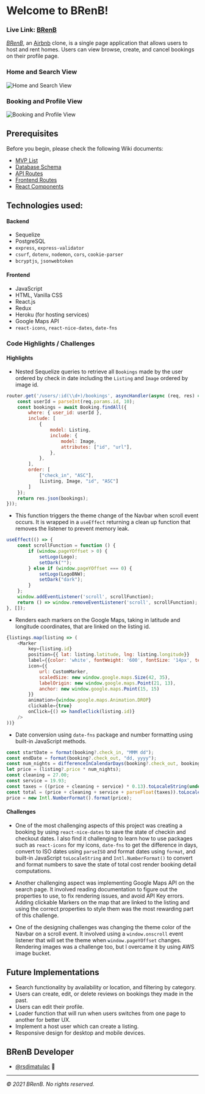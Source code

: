 # Welcome to BRenB!

### **Live Link: [BRenB](https://brenb.herokuapp.com/)**

_[BRenB](https://brenb.herokuapp.com/)_, an [Airbnb](https://airbnb.com/) clone, is a single page application that allows users to host and rent homes. Users can view browse, create, and cancel bookings on their profile page.

### Home and Search View
![Home and Search View](frontend/public/home-search.gif)

### Booking and Profile View
![Booking and Profile View](frontend/public/booking-profile.gif)

## Prerequisites
Before you begin, please check the following Wiki documents:
* [MVP List](https://github.com/rsdimatulac/BRenB/wiki/MVP-List)
* [Database Schema](https://github.com/rsdimatulac/BRenB/wiki/Database-Schema)
* [API Routes](https://github.com/rsdimatulac/BRenB/wiki/API-Routes)
* [Frontend Routes](https://github.com/rsdimatulac/BRenB/wiki/Frontend-Routes)
* [React Components](https://github.com/rsdimatulac/BRenB/wiki/React-Components)

## Technologies used:
#### Backend
* Sequelize
* PostgreSQL
* `express`, `express-validator`
* `csurf`, `dotenv`, `nodemon`, `cors`, `cookie-parser`
* `bcryptjs`, `jsonwebtoken`
#### Frontend
* JavaScript
* HTML, Vanilla CSS
* React.js
* Redux
* Heroku (for hosting services)
* Google Maps API
* `react-icons`, `react-nice-dates`, `date-fns`

### Code Highlights / Challenges

#### Highlights 

- Nested Sequelize queries to retrieve all `Bookings` made by the user ordered by check in date including the `Listing` and `Image` ordered by image id.
``` js
router.get('/users/:id(\\d+)/bookings', asyncHandler(async (req, res) => {
    const userId = parseInt(req.params.id, 10);
    const bookings = await Booking.findAll({
        where: { user_id: userId },
        include: [
            {
                model: Listing,
                include: {
                    model: Image,
                    attributes: ["id", "url"],
                },
            },
        ],
        order: [
            ["check_in", "ASC"],
            [Listing, Image, "id", "ASC"]
        ]
    });
    return res.json(bookings);
}));
```

- This function triggers the theme change of the Navbar when scroll event occurs. It is wrapped in a `useEffect` returning a clean up function that removes the listener to prevent memory leak.
``` js
useEffect(() => {
    const scrollFunction = function () {
        if (window.pageYOffset > 0) {
            setLogo(Logo);
            setDark("");
        } else if (window.pageYOffset === 0) {
            setLogo(LogoBNW);
            setDark("dark");
        }
    };
    window.addEventListener('scroll', scrollFunction);
    return () => window.removeEventListener('scroll', scrollFunction);
}, []);
```

- Renders each markers on the Google Maps, taking in latitude and longitude coordinates, that are linked on the listing id.

``` js
{listings.map(listing => (
    <Marker 
        key={listing.id}
        position={{ lat: listing.latitude, lng: listing.longitude}}
        label={{color: 'white', fontWeight: '600', fontSize: '14px', text: `$${listing.price}`}}
        icon={{
            url: CustomMarker,
            scaledSize: new window.google.maps.Size(42, 35),
            labelOrigin: new window.google.maps.Point(21, 13),
            anchor: new window.google.maps.Point(15, 15)
        }}
        animation={window.google.maps.Animation.DROP}
        clickable={true}
        onClick={() => handleClick(listing.id)}
    />
))}
```

- Date conversion using `date-fns` package and number formatting using built-in JavaScript methods.

``` js
const startDate = format(booking?.check_in, "MMM dd");
const endDate = format(booking?.check_out, "dd, yyyy");
const num_nights = differenceInCalendarDays(booking?.check_out, booking?.check_in);
let price = (listing?.price * num_nights);
const cleaning = 27.00;
const service = 19.93;
const taxes = ((price + cleaning + service) * 0.13).toLocaleString(undefined, { maximumFractionDigits: 2 });
const total = (price + cleaning + service + parseFloat(taxes)).toLocaleString(undefined, { maximumFractionDigits: 2 });
price = new Intl.NumberFormat().format(price);
```
#### Challenges
- One of the most challenging aspects of this project was creating a booking by using `react-nice-dates` to save the state of checkin and checkout dates. I also find it challenging to learn how to use packages such as `react-icons` for my icons, `date-fns` to get the difference in days, convert to ISO dates using `parseISO` and format dates using `format`, and built-in JavaScript `toLocaleString` and `Intl.NumberFormat()` to convert and format numbers to save the state of total cost render booking detail computations.

- Another challenging aspect was implementing Google Maps API on the search page. It involved reading documentation to figure out the properties to use, to fix rendering issues, and avoid API Key errors. Adding clickable Markers on the map that are linked to the listing and using the correct properties to style them was the most rewarding part of this challenge. 

- One of the designing challenges was changing the theme color of the Navbar on a scroll event. It involved using a `window.onscroll` event listener that will set the theme when `window.pageYOffset` changes. Rendering images was a challenge too, but I overcame it by using AWS image bucket.

## Future Implementations 
- Search functionality by availability or location, and filtering by category.
- Users can create, edit, or delete reviews on bookings they made in the past.
- Users can edit their profile.
- Loader function that will run when users switches from one page to another for better UX.
- Implement a host user which can create a listing.
- Responsive design for desktop and mobile devices.

## BRenB Developer
- [@rsdimatulac](https://github.com/rsdimatulac) 🚁

---
_© 2021 BRenB. No rights reserved._
